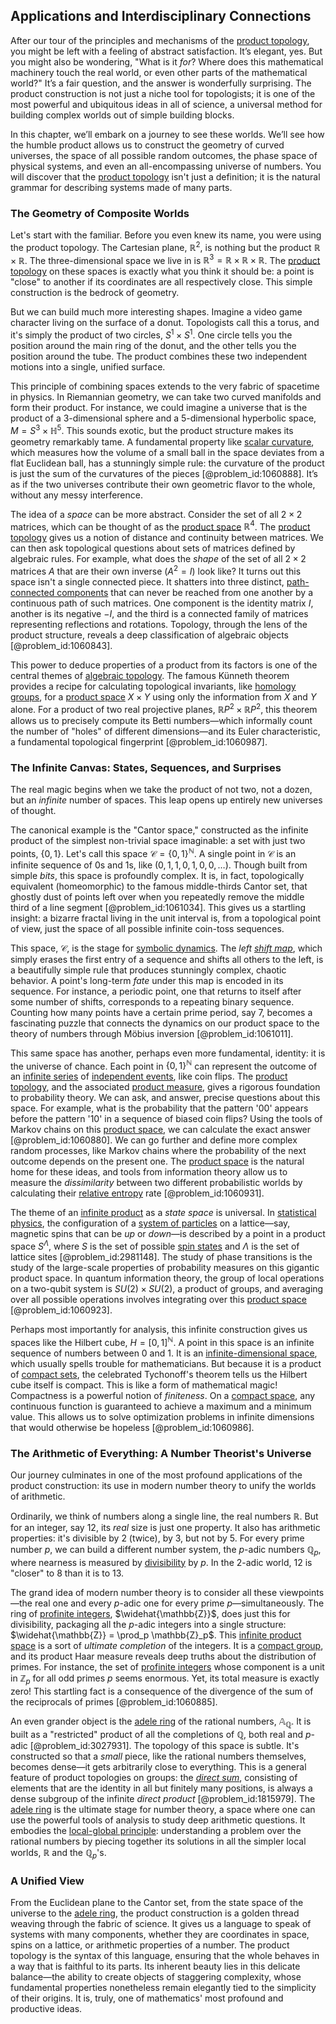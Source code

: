 ## Applications and Interdisciplinary Connections

After our tour of the principles and mechanisms of the [product topology](@article_id:154292), you might be left with a feeling of abstract satisfaction. It’s elegant, yes. But you might also be wondering, "What is it *for*? Where does this mathematical machinery touch the real world, or even other parts of the mathematical world?" It’s a fair question, and the answer is wonderfully surprising. The product construction is not just a niche tool for topologists; it is one of the most powerful and ubiquitous ideas in all of science, a universal method for building complex worlds out of simple building blocks.

In this chapter, we’ll embark on a journey to see these worlds. We’ll see how the humble product allows us to construct the geometry of curved universes, the space of all possible random outcomes, the phase space of physical systems, and even an all-encompassing universe of numbers. You will discover that the [product topology](@article_id:154292) isn't just a definition; it is the natural grammar for describing systems made of many parts.

### The Geometry of Composite Worlds

Let's start with the familiar. Before you even knew its name, you were using the product topology. The Cartesian plane, $\mathbb{R}^2$, is nothing but the product $\mathbb{R} \times \mathbb{R}$. The three-dimensional space we live in is $\mathbb{R}^3 = \mathbb{R} \times \mathbb{R} \times \mathbb{R}$. The [product topology](@article_id:154292) on these spaces is exactly what you think it should be: a point is "close" to another if its coordinates are all respectively close. This simple construction is the bedrock of geometry.

But we can build much more interesting shapes. Imagine a video game character living on the surface of a donut. Topologists call this a torus, and it's simply the product of two circles, $S^1 \times S^1$. One circle tells you the position around the main ring of the donut, and the other tells you the position around the tube. The product combines these two independent motions into a single, unified surface.

This principle of combining spaces extends to the very fabric of spacetime in physics. In Riemannian geometry, we can take two curved manifolds and form their product. For instance, we could imagine a universe that is the product of a 3-dimensional sphere and a 5-dimensional hyperbolic space, $M = S^3 \times \mathbb{H}^5$. This sounds exotic, but the product structure makes its geometry remarkably tame. A fundamental property like [scalar curvature](@article_id:157053), which measures how the volume of a small ball in the space deviates from a flat Euclidean ball, has a stunningly simple rule: the curvature of the product is just the sum of the curvatures of the pieces [@problem_id:1060888]. It’s as if the two universes contribute their own geometric flavor to the whole, without any messy interference.

The idea of a *space* can be more abstract. Consider the set of all $2 \times 2$ matrices, which can be thought of as the [product space](@article_id:151039) $\mathbb{R}^4$. The [product topology](@article_id:154292) gives us a notion of distance and continuity between matrices. We can then ask topological questions about sets of matrices defined by algebraic rules. For example, what does the *shape* of the set of all $2 \times 2$ matrices $A$ that are their own inverse ($A^2 = I$) look like? It turns out this space isn't a single connected piece. It shatters into three distinct, [path-connected components](@article_id:274938) that can never be reached from one another by a continuous path of such matrices. One component is the identity matrix $I$, another is its negative $-I$, and the third is a connected family of matrices representing reflections and rotations. Topology, through the lens of the product structure, reveals a deep classification of algebraic objects [@problem_id:1060843].

This power to deduce properties of a product from its factors is one of the central themes of [algebraic topology](@article_id:137698). The famous Künneth theorem provides a recipe for calculating topological invariants, like [homology groups](@article_id:135946), for a [product space](@article_id:151039) $X \times Y$ using only the information from $X$ and $Y$ alone. For a product of two real projective planes, $\mathbb{R}P^2 \times \mathbb{R}P^2$, this theorem allows us to precisely compute its Betti numbers—which informally count the number of "holes" of different dimensions—and its Euler characteristic, a fundamental topological fingerprint [@problem_id:1060987].

### The Infinite Canvas: States, Sequences, and Surprises

The real magic begins when we take the product of not two, not a dozen, but an *infinite* number of spaces. This leap opens up entirely new universes of thought.

The canonical example is the "Cantor space," constructed as the infinite product of the simplest non-trivial space imaginable: a set with just two points, $\{0, 1\}$. Let's call this space $\mathcal{C} = \{0, 1\}^{\mathbb{N}}$. A single point in $\mathcal{C}$ is an infinite sequence of 0s and 1s, like $(0, 1, 1, 0, 1, 0, 0, \ldots)$. Though built from simple *bits*, this space is profoundly complex. It is, in fact, topologically equivalent (homeomorphic) to the famous middle-thirds Cantor set, that ghostly dust of points left over when you repeatedly remove the middle third of a line segment [@problem_id:1061034]. This gives us a startling insight: a bizarre fractal living in the unit interval is, from a topological point of view, just the space of all possible infinite coin-toss sequences.

This space, $\mathcal{C}$, is the stage for [symbolic dynamics](@article_id:269658). The *left [shift map](@article_id:267430)*, which simply erases the first entry of a sequence and shifts all others to the left, is a beautifully simple rule that produces stunningly complex, chaotic behavior. A point's long-term *fate* under this map is encoded in its sequence. For instance, a periodic point, one that returns to itself after some number of shifts, corresponds to a repeating binary sequence. Counting how many points have a certain prime period, say 7, becomes a fascinating puzzle that connects the dynamics on our product space to the theory of numbers through Möbius inversion [@problem_id:1061011].

This same space has another, perhaps even more fundamental, identity: it is the universe of chance. Each point in $\{0, 1\}^{\mathbb{N}}$ can represent the outcome of an [infinite series](@article_id:142872) of [independent events](@article_id:275328), like coin flips. The [product topology](@article_id:154292), and the associated [product measure](@article_id:136098), gives a rigorous foundation to probability theory. We can ask, and answer, precise questions about this space. For example, what is the probability that the pattern '00' appears before the pattern '10' in a sequence of biased coin flips? Using the tools of Markov chains on this [product space](@article_id:151039), we can calculate the exact answer [@problem_id:1060880]. We can go further and define more complex random processes, like Markov chains where the probability of the next outcome depends on the present one. The [product space](@article_id:151039) is the natural home for these ideas, and tools from information theory allow us to measure the *dissimilarity* between two different probabilistic worlds by calculating their [relative entropy](@article_id:263426) rate [@problem_id:1060931].

The theme of an [infinite product](@article_id:172862) as a *state space* is universal. In [statistical physics](@article_id:142451), the configuration of a [system of particles](@article_id:176314) on a lattice—say, magnetic spins that can be *up* or *down*—is described by a point in a product space $S^{\Lambda}$, where $S$ is the set of possible [spin states](@article_id:148942) and $\Lambda$ is the set of lattice sites [@problem_id:2981148]. The study of phase transitions is the study of the large-scale properties of probability measures on this gigantic product space. In quantum information theory, the group of local operations on a two-qubit system is $SU(2) \times SU(2)$, a product of groups, and averaging over all possible operations involves integrating over this [product space](@article_id:151039) [@problem_id:1060923].

Perhaps most importantly for analysis, this infinite construction gives us spaces like the Hilbert cube, $H = [0, 1]^{\mathbb{N}}$. A point in this space is an infinite sequence of numbers between 0 and 1. It is an [infinite-dimensional space](@article_id:138297), which usually spells trouble for mathematicians. But because it is a product of [compact sets](@article_id:147081), the celebrated Tychonoff's theorem tells us the Hilbert cube itself is compact. This is like a form of mathematical magic! Compactness is a powerful notion of *finiteness*. On a [compact space](@article_id:149306), any continuous function is guaranteed to achieve a maximum and a minimum value. This allows us to solve optimization problems in infinite dimensions that would otherwise be hopeless [@problem_id:1060986].

### The Arithmetic of Everything: A Number Theorist's Universe

Our journey culminates in one of the most profound applications of the product construction: its use in modern number theory to unify the worlds of arithmetic.

Ordinarily, we think of numbers along a single line, the real numbers $\mathbb{R}$. But for an integer, say 12, its *real* size is just one property. It also has arithmetic properties: it's divisible by 2 (twice), by 3, but not by 5. For every prime number $p$, we can build a different number system, the $p$-adic numbers $\mathbb{Q}_p$, where nearness is measured by [divisibility](@article_id:190408) by $p$. In the 2-adic world, 12 is "closer" to 8 than it is to 13.

The grand idea of modern number theory is to consider all these viewpoints—the real one and every $p$-adic one for every prime $p$—simultaneously. The ring of [profinite integers](@article_id:149627), $\widehat{\mathbb{Z}}$, does just this for divisibility, packaging all the $p$-adic integers into a single structure: $\widehat{\mathbb{Z}} = \prod_p \mathbb{Z}_p$. This [infinite product space](@article_id:153838) is a sort of *ultimate completion* of the integers. It is a [compact group](@article_id:196306), and its product Haar measure reveals deep truths about the distribution of primes. For instance, the set of [profinite integers](@article_id:149627) whose component is a unit in $\mathbb{Z}_p$ for all odd primes $p$ seems enormous. Yet, its total measure is exactly zero! This startling fact is a consequence of the divergence of the sum of the reciprocals of primes [@problem_id:1060885].

An even grander object is the [adele ring](@article_id:194504) of the rational numbers, $\mathbb{A}_{\mathbb{Q}}$. It is built as a "restricted" product of all the completions of $\mathbb{Q}$, both real and $p$-adic [@problem_id:3027931]. The topology of this space is subtle. It's constructed so that a *small* piece, like the rational numbers themselves, becomes dense—it gets arbitrarily close to everything. This is a general feature of product topologies on groups: the *[direct sum](@article_id:156288)*, consisting of elements that are the identity in all but finitely many positions, is always a dense subgroup of the infinite *direct product* [@problem_id:1815979]. The [adele ring](@article_id:194504) is the ultimate stage for number theory, a space where one can use the powerful tools of analysis to study deep arithmetic questions. It embodies the [local-global principle](@article_id:201070): understanding a problem over the rational numbers by piecing together its solutions in all the simpler local worlds, $\mathbb{R}$ and the $\mathbb{Q}_p$'s.

### A Unified View

From the Euclidean plane to the Cantor set, from the state space of the universe to the [adele ring](@article_id:194504), the product construction is a golden thread weaving through the fabric of science. It gives us a language to speak of systems with many components, whether they are coordinates in space, spins on a lattice, or arithmetic properties of a number. The product topology is the syntax of this language, ensuring that the whole behaves in a way that is faithful to its parts. Its inherent beauty lies in this delicate balance—the ability to create objects of staggering complexity, whose fundamental properties nonetheless remain elegantly tied to the simplicity of their origins. It is, truly, one of mathematics' most profound and productive ideas.
